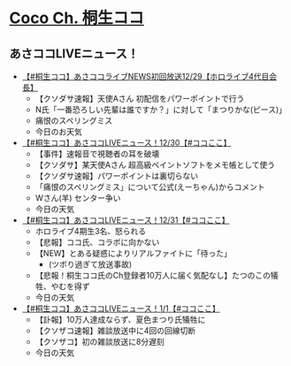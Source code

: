 # [Coco Ch. 桐生ココ](https://www.youtube.com/channel/UCS9uQI-jC3DE0L4IpXyvr6w)
## あさココLIVEニュース！
- [【#桐生ココ】あさココライブNEWS初回放送12/29【ホロライブ4代目会長】](https://www.youtube.com/watch?v=6Y8cEnbk1I4&list=PLw58RgSzDmjr7hbo0zrfaQ027uMc6WHfO)
	- 【クソダサ速報】天使Aさん 初配信をパワーポイントで行う
	- N氏「一番恐ろしい先輩は誰ですか？」に対して「まつりかな(ピース)」
	- 痛恨のスペリングミス
	- 今日のお天気
- [【#桐生ココ】あさココLIVEニュース！12/30【#ココここ】](https://www.youtube.com/watch?v=hj9RVNXrzKo&list=PLw58RgSzDmjr7hbo0zrfaQ027uMc6WHfO&index=2)
	- 【事件】速報音で視聴者の耳を破壊
	- 【クソダサ】某天使Aさん 超高級ペイントソフトをメモ帳として使う
	- 【クソダサ速報】パワーポイントは裏切らない
	- 「痛恨のスペリングミス」について公式(えーちゃん)からコメント
	- Wさん(羊) センター争い
	- 今日の天気
- [【#桐生ココ】あさココLIVEニュース！12/31【#ココここ】](https://www.youtube.com/watch?v=C-4FQD3d_Ps&list=PLw58RgSzDmjr7hbo0zrfaQ027uMc6WHfO&index=3)
	- ホロライブ4期生3名、怒られる
	- 【悲報】ココ氏、コラボに向かない
	- 【NEW】とある疑惑によりリアルファイトに「待った」
		- (ツボり過ぎて放送事故)
	- 【悲報！桐生ココ氏のCh登録者10万人に届く気配なし】たつのこの犠牲、やむを得ず
	- 今日の天気
- [【#桐生ココ】あさココLIVEニュース！1/1【#ココここ】](https://www.youtube.com/watch?v=Trz-Ur8eRaI&list=PLw58RgSzDmjr7hbo0zrfaQ027uMc6WHfO&index=4)
	- 【訃報】10万人達成ならず、夏色まつり氏犠牲に
	- 【クソザコ速報】雑談放送中に4回の回線切断
	- 【クソザコ】初の雑談放送に8分遅刻
	- 今日の天気
